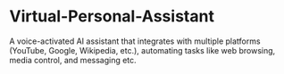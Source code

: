 # Virtual-Personal-Assistant
A voice-activated AI assistant that integrates with multiple platforms (YouTube, Google, Wikipedia, etc.), automating tasks like web browsing, media control, and messaging etc.
